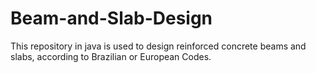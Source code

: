 # Beam-and-Slab-Design
This repository in java is used to design reinforced concrete beams and slabs, according to Brazilian or European Codes.
